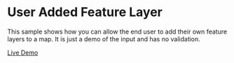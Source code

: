 # User Added Feature Layer

This sample shows how you can allow the end user to add their own feature layers to a map. It is just a demo of the input and has no validation.


[Live Demo](https://esri.github.io/developer-support/web-js/4.x/user-add-feature-layer)